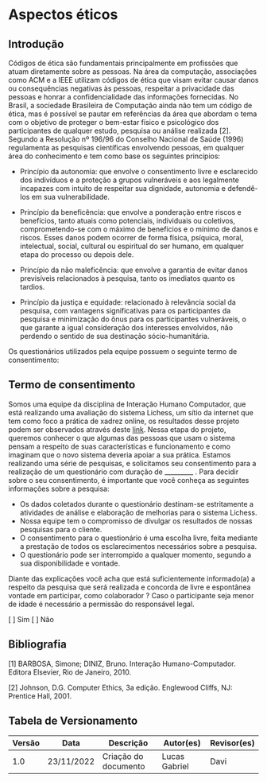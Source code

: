 # Aspectos éticos

## Introdução

Códigos de ética são fundamentais principalmente em profissões que atuam diretamente sobre as pessoas. Na área da computação, associações como ACM e a IEEE utilizam códigos de ética que visam evitar causar danos ou consequências negativas às pessoas, respeitar a privacidade das pessoas e honrar a confidencialidade das informações fornecidas. No Brasil, a sociedade Brasileira de Computação ainda não tem um código de ética, mas é possível se pautar em referências da área que abordam o tema com o objetivo de proteger o bem-estar físico e psicológico dos participantes de qualquer estudo, pesquisa ou análise realizada [2]. Segundo a Resolução nº 196/96 do Conselho Nacional de Saúde (1996) regulamenta as pesquisas científicas envolvendo pessoas, em qualquer área do conhecimento e tem como base os seguintes princípios:

- Princípio da autonomia: que envolve o consentimento livre e esclarecido dos indivíduos e a proteção a grupos vulneráveis e aos legalmente incapazes com intuito de respeitar sua dignidade, autonomia e defendê-los em sua vulnerabilidade.

- Princípio da beneficência: que envolve a ponderação entre riscos e benefícios, tanto atuais como potenciais, individuais ou coletivos, comprometendo-se com o máximo de benefícios e o mínimo
de danos e riscos. Esses danos podem ocorrer de forma física, psíquica, moral, intelectual, social, cultural ou espiritual do ser humano, em qualquer etapa do processo ou depois dele.

- Princípio da não maleficência: que envolve a garantia de evitar danos previsíveis relacionados à pesquisa, tanto os imediatos quanto os tardios.

- Princípio da justiça e equidade: relacionado à relevância social da pesquisa, com vantagens significativas para os participantes da pesquisa e minimização do ônus para os participantes vulneráveis, o que garante a igual consideração dos interesses envolvidos, não perdendo o sentido de sua destinação sócio-humanitária.

Os questionários utilizados pela equipe possuem o seguinte termo de consentimento:

## Termo de consentimento

Somos uma equipe da disciplina de Interação Humano Computador, que está realizando uma avaliação do sistema Lichess, um sítio da internet que tem como foco a prática de xadrez online, os resultados desse projeto podem ser observados através deste [link](https://interacao-humano-computador.github.io/2022.2-Lichess/). Nessa etapa do projeto, queremos conhecer o que algumas das pessoas que usam o sistema pensam a respeito de suas características e funcionamento e como imaginam que o novo sistema deveria apoiar a sua prática. Estamos realizando uma série de pesquisas, e solicitamos seu consentimento para a realização de um questionário com duração de _________ . Para decidir sobre o seu consentimento, é importante que você conheça as seguintes informações sobre a pesquisa:

- Os dados coletados durante o questionário destinam-se estritamente a atividades de análise e elaboração de melhorias para o sistema Lichess.
- Nossa equipe tem o compromisso de divulgar os resultados de nossas pesquisas para o cliente.
- O consentimento para o questionário é uma escolha livre, feita mediante a prestação de todos os esclarecimentos necessários sobre a pesquisa.
- O questionário pode ser interrompido a qualquer momento, segundo a sua disponibilidade e vontade.

Diante das explicações você acha que está suficientemente informado(a) a respeito da pesquisa que será realizada e concorda de livre e espontânea vontade em participar, como colaborador ?
Caso o participante seja menor de idade é necessário a permissão do responsável legal.

[ ] Sim
[ ] Não

## Bibliografia

[1] BARBOSA, Simone; DINIZ, Bruno. Interação Humano-Computador. Editora Elsevier, Rio de Janeiro, 2010.

[2] Johnson, D.G. Computer Ethics, 3a edição. Englewood Cliffs, NJ: Prentice Hall, 2001.

## Tabela de Versionamento

| Versão | Data       | Descrição            | Autor(es)         | Revisor(es) |
| ------ | ---------- | -------------------- | ------------- | ------- |
| 1.0    | 23/11/2022 | Criação do documento | Lucas Gabriel | Davi    |